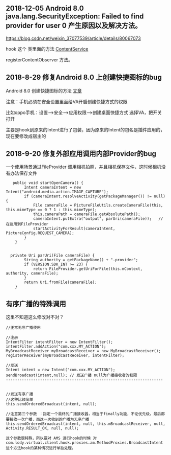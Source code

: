 ## 2018-12-05 Android 8.0 java.lang.SecurityException: Failed to find provider for user 0 产生原因以及解决方法。

https://blog.csdn.net/weixin_37077539/article/details/80067073

hook 这个 类里面的方法 [ContentService](https://www.androidos.net.cn/android/8.0.0_r4/xref/frameworks/base/services/core/java/com/android/server/content/ContentService.java)

registerContentObserver 方法。

## 2018-8-29 修复Android 8.0 上创建快捷图标的bug

Android 8.0 创建快捷图标的方法 [文章](https://www.jianshu.com/p/c3b862279e38)

注意：手机必须在安全设置里面给VA开启创建快捷方式的权限

比如oppo手机：设置-->安全-->应用权限-->创建桌面快捷方式 选择VA，把开关打开

主要是hook到原来的Intent进行了包装，因为原来的Intent的包名是插件应用的，现在要修改成宿主的

## 2018-9-20 修复外部应用调用内部Provider的bug

一个使用场景通过FileProvider 调用相机拍照，并且相机保存文件，这时候相机没有办法保存文件

```
   public void startOpenCamera() {
        Intent cameraIntent = new Intent("android.media.action.IMAGE_CAPTURE");
        if (cameraIntent.resolveActivity(getPackageManager()) != null) {
            File cameraFile = PictureFileUtils.createCameraFile(this, this.mimeType == 0 ? 1 : this.mimeType);
            this.cameraPath = cameraFile.getAbsolutePath();
            cameraIntent.putExtra("output", parUri(cameraFile));   //在这用到FileProvider 
            startActivityForResult(cameraIntent, PictureConfig.REQUEST_CAMERA);
        }
    }


  private Uri parUri(File cameraFile) {
        String authority = getPackageName() + ".provider";
        if (VERSION.SDK_INT >= 23) {
            return FileProvider.getUriForFile(this.mContext, authority, cameraFile);
        }
        return Uri.fromFile(cameraFile);
    }

```

## 有序广播的特殊调用

这里不知道这么修改对不对？

```
//正常无序广播使用

//注册
IntentFilter intentFilter = new IntentFilter();
intentFilter.addAction("com.xxx.MY_ACTION");
MyBroadcastReceiver myBroadcastReceiver = new MyBroadcastReceiver();
registerReceiver(myBroadcastReceiver, intentFilter);

//发送
Intent intent = new Intent("com.xxx.MY_ACTION");
sendBroadcast(intent,null); // 发送广播 null为广播接收者的权限
---------------------------------------------------------------------


//发送有序广播
//这种比较简单
this.sendOrderedBroadcast(intent, null);

//注意第三个参数 ：指定一个最终的广播接收器，相当于finally功能，不论优先级，最后都要接收一次广播，而这一次收到的广播为无序广播
this.sendOrderedBroadcast(intent, null, this.mBroadcastReceiver, null, Activity.RESULT_OK, null, null);

这个参数很特殊，所以要对 AMS 进行hook的时候 对com.lody.virtual.client.hook.proxies.am.MethodProxies.BroadcastIntent  
这个方法hook的某种情况进行单独处理。

```